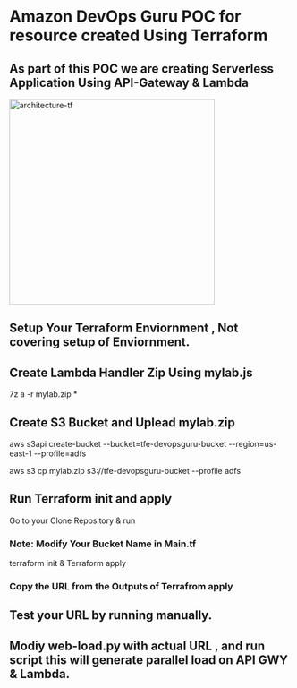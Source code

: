 # Amazon DevOps Guru POC for resource created Using Terraform

## As part of this POC we are creating Serverless Application Using API-Gateway & Lambda
<img width="367" alt="architecture-tf" src="https://user-images.githubusercontent.com/23376953/120278348-cc36db80-c2d2-11eb-9897-58f7f574fa7a.PNG">

## Setup Your Terraform Enviornment , Not covering setup of Enviornment.

## Create Lambda Handler Zip Using mylab.js 

7z a -r mylab.zip *  

## Create S3 Bucket and Uplead mylab.zip 

aws s3api create-bucket --bucket=tfe-devopsguru-bucket --region=us-east-1 --profile=adfs

aws s3 cp mylab.zip s3://tfe-devopsguru-bucket --profile adfs

## Run Terraform init and apply

Go to your Clone Repository & run 

### Note: Modify Your Bucket Name in Main.tf

terraform init & Terraform apply

### Copy the URL from the Outputs of Terrafrom apply

## Test your URL by running manually.

## Modiy web-load.py with actual URL , and run script this will generate parallel load on API GWY & Lambda.

## 
